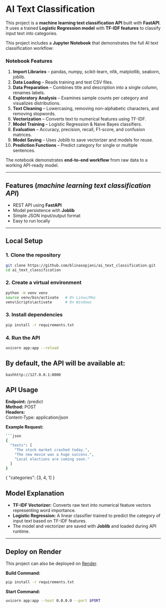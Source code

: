 # AI Text Classification

This project is a **machine learning text classification API** built with **FastAPI**.  
It uses a trained **Logistic Regression model** with **TF-IDF features** to classify input text into categories.  

This project includes a **Jupyter Notebook** that demonstrates the full AI text classification workflow:


### Notebook Features

1. **Import Libraries** – pandas, numpy, scikit-learn, nltk, matplotlib, seaborn, joblib.  
2. **Data Loading** – Reads training and test CSV files.  
3. **Data Preparation** – Combines title and description into a single column, renames labels.  
4. **Exploratory Analysis** – Examines sample counts per category and visualizes distributions.  
5. **Text Cleaning** – Lowercasing, removing non-alphabetic characters, and removing stopwords.  
6. **Vectorization** – Converts text to numerical features using TF-IDF.  
7. **Model Training** – Logistic Regression & Naive Bayes classifiers.  
8. **Evaluation** – Accuracy, precision, recall, F1-score, and confusion matrices.  
9. **Model Saving** – Uses Joblib to save vectorizer and models for reuse.  
10. **Prediction Functions** – Predict category for single or multiple sentences.  

The notebook demonstrates **end-to-end workflow** from raw data to a working API-ready model.

---

##  Features (*machine learning text classification API*)
- REST API using **FastAPI**  
- Model persistence with **Joblib**  
- Simple JSON input/output format  
- Easy to run locally  

---

##  Local Setup

### 1. Clone the repository
```bash
git clone https://github.com/blinasopjani/ai_text_classification.git
cd ai_text_classification
```
### 2. Create a virtual environment
```bash
python -m venv venv
source venv/bin/activate   # On Linux/Mac
venv\Scripts\activate      # On Windows
```

### 3. Install dependencies
```bash
pip install -r requirements.txt
```
### 4. Run the API
```bash
uvicorn app:app --reload
```
## By default, the API will be available at:
```bashhttp://127.0.0.1:8000```

##  API Usage

**Endpoint:**  /predict <br>
**Method:**  POST <br>
**Headers:** <br>
Content-Type: application/json

**Example Request:**  
```bash
```json
{
  "texts": [
    "The stock market crashed today.",
    "The new movie was a huge success.",
    "Local elections are coming soon."
  ]
}
```

{
  "categories": [3, 4, 1]
}

##  Model Explanation

- **TF-IDF Vectorizer:** Converts raw text into numerical feature vectors representing word importance.  
- **Logistic Regression:** A linear classifier trained to predict the category of input text based on TF-IDF features.  
- The model and vectorizer are saved with **Joblib** and loaded during API runtime.  

---

## Deploy on Render

This project can also be deployed on [Render](https://render.com).  

**Build Command:**  
```bash
pip install -r requirements.txt
```
**Start Command:**
```bash 
uvicorn app:app --host 0.0.0.0 --port $PORT
```









